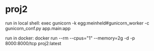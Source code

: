 # proj2

run in local shell:
exec gunicorn -k egg:meinheld#gunicorn_worker -c gunicorn_conf.py app.main:app

run in docker:
docker run --rm --cpus="1" --memory=2g -d  -p 8000:8000/tcp proj2:latest